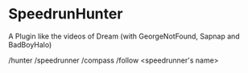 # SpeedrunHunter

A Plugin like the videos of Dream (with GeorgeNotFound, Sapnap and BadBoyHalo)

/hunter <name>
/speedrunner <name>
/compass <name>
/follow <speedrunner's name>
